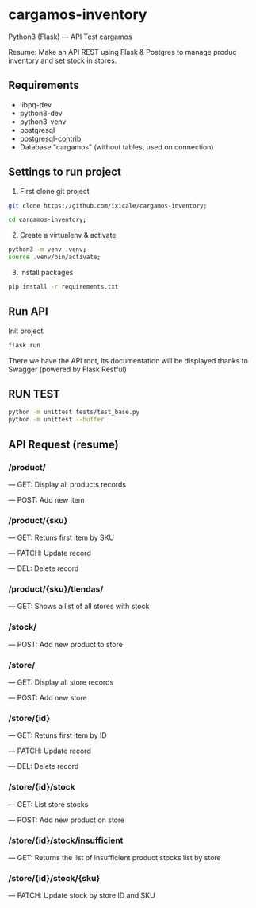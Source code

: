 # cargamos-inventory

Python3 (Flask) — API Test cargamos

Resume: Make an API REST using Flask & Postgres to manage produc inventory and set stock in stores.

## Requirements

- libpq-dev
- python3-dev
- python3-venv
- postgresql
- postgresql-contrib
- Database "cargamos" (without tables, used on connection)

## Settings to run project

1. First clone git project

```sh
git clone https://github.com/ixicale/cargamos-inventory;

cd cargamos-inventory;

```

2. Create a virtualenv & activate

```sh
python3 -m venv .venv;
source .venv/bin/activate;
```

3. Install packages

```sh
pip install -r requirements.txt
```

## Run API

Init project.

```sh
flask run 
```

There we have the API root, its documentation will be displayed thanks to Swagger (powered by Flask Restful)

## RUN TEST

```sh
python -m unittest tests/test_base.py
python -m unittest --buffer
```

## API Request (resume)

### /product/

— GET: Display all products records

— POST: Add new item

### /product/{sku}

— GET: Retuns first item by SKU

— PATCH: Update record

— DEL: Delete record

### /product/{sku}/tiendas/

— GET: Shows a list of all stores with stock

### /stock/

— POST: Add new product to store

### /store/

— GET: Display all store records

— POST: Add new store

### /store/{id}

— GET: Retuns first item by ID

— PATCH: Update record

— DEL: Delete record

### /store/{id}/stock

— GET: List store stocks

— POST: Add new product on store

### /store/{id}/stock/insufficient

— GET: Returns the list of insufficient product stocks list by store

### /store/{id}/stock/{sku}

— PATCH: Update stock by store ID and SKU
